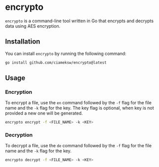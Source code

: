 # encrypto

`encrypto` is a command-line tool written in Go that encrypts and decrypts data using AES encryption.

## Installation

You can install `encrypto` by running the following command:

```bash
go install github.com/ciameksw/encrypto@latest
```

## Usage

### Encryption

To encrypt a file, use the `en` command followed by the `-f` flag for the file name and the `-k` flag for the key. 
The key flag is optional, when key is not provided a new one will be generated.

```bash
encrypto encrypt -f <FILE_NAME> -k <KEY>
```

### Decryption

To decrypt a file, use the `de` command followed by the `-f` flag for the file name and the `-k` flag for the key.

```bash
encrypto decrypt -f <FILE_NAME> -k <KEY>
```

